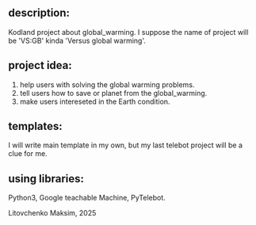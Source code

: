 ## description:
Kodland project about global_warming.
I suppose the name of project will be 'VS:GB' kinda 'Versus global warming'.


## project idea: 
1. help users with solving the global warming problems.
2. tell users how to save or planet from the global_warming.
3. make users intereseted in the Earth condition.



## templates:
I will write main template in my own, but my last telebot project will be a clue for me.



## using libraries: 
Python3, Google teachable Machine, PyTelebot.



Litovchenko Maksim, 2025
